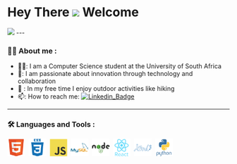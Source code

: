 <h1>Hey There
 <img src="https://media.giphy.com/media/hvRJCLFzcasrR4ia7z/giphy.gif" width="30px"/> 
 Welcome
 </h1>
 
 <div  alighn="center">
  <img src="https://media0.giphy.com/media/v1.Y2lkPTc5MGI3NjExMmRscnIya2h2aWE0ZHRldmQ5MHF0b3d2YXRmZWJuYjdnZjBwNWJxaiZlcD12MV9pbnRlcm5hbF9naWZfYnlfaWQmY3Q9Zw/L1R1tvI9svkIWwpVYr/giphy.gif"
 </div>
 ---
  
 ### 👩‍💻  About me :

 - 👩‍🎓: I am a Computer Science student at the University of South Africa
 - 💖: I am passionate about innovation through technology and collaboration
 - 🥾 : In my free time I enjoy outdoor activities like hiking
 - 📫: How to reach me: [![Linkedin_Badge](https://img.shields.io/badge/-monica-blue?style=flat&logo=Linkedin&logoColor=white)](www.Linkedin.com/in/monica-phele)
 ---

### :hammer_and_wrench: Languages and Tools :
<div>
  <img src="https://github.com/devicons/devicon/blob/master/icons/html5/html5-original.svg" title="HTML5" alt="HTML" width="40" height="40"/>&nbsp;
  <img src="https://github.com/devicons/devicon/blob/master/icons/css3/css3-plain-wordmark.svg"  title="CSS3" alt="CSS" width="40" height="40"/>&nbsp;
  <img src="https://github.com/devicons/devicon/blob/master/icons/javascript/javascript-original.svg" title="JavaScript" alt="JavaScript" width="40" height="40"/>&nbsp;
  <img src="https://github.com/devicons/devicon/blob/master/icons/mysql/mysql-original-wordmark.svg" title="MySQL"  alt="MySQL" width="40" height="40"/>&nbsp;
  <img src="https://github.com/devicons/devicon/blob/master/icons/nodejs/nodejs-original-wordmark.svg" title="NodeJS" alt="NodeJS" width="40" height="40"/>&nbsp;
  <img src="https://github.com/devicons/devicon/blob/master/icons/react/react-original-wordmark.svg" title="React" alt="React" width="40" height="40"/>&nbsp;
  <img src="https://github.com/devicons/devicon/blob/master/icons/xml/xml-line.svg" title="xml" alt="xml width="40" height="40"/>&nbsp;
  <img src="https://github.com/devicons/devicon/blob/master/icons/python/python-original-wordmark.svg" title="python" alt="python"  width="40" height="40"/>&nbsp;
</div>


